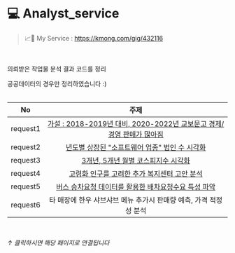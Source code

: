 # 💻 Analyst_service

> 📈🔗 My Service : https://kmong.com/gig/432116
<br>

의뢰받은 작업물 분석 결과 코드를 정리
<br>

공공데이터의 경우만 정리하였습니다 :)
<br>
<br>

|No |주제 |
|:---:|:-------------------:|
|request1 |[가설 : 2018-2019년 대비, 2020-2022년 교보문고 경제/경영 판매가 많아짐](https://github.com/teng-ny/Analyst_service/tree/main/request1) |
|request2 |[년도별 상장된 "소프트웨어 업종" 법인 수 시각화](https://github.com/teng-ny/Analyst_service/tree/main/request2) |
|request3 |[3개년, 5개년 월별 코스피지수 시각화](https://github.com/teng-ny/Analyst_service/tree/main/request3) |
|request4 |[고령화 인구를 고려한 추가 복지센터 고안 분석](https://github.com/teng-ny/Analyst_service/tree/main/request4) |
|request5 |[버스 승차요청 데이터를 활용한 배차요청수요 특성 파악](https://github.com/teng-ny/Analyst_service/tree/main/request5) |
|request6 |타 매장에 한우 샤브샤브 메뉴 추가시 판매량 예측, 가격 적정성 분석 |
<br>

*↑ 클릭하시면 해당 페이지로 연결됩니다*
